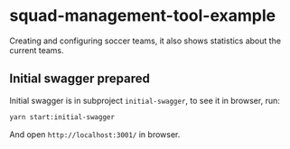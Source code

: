 # squad-management-tool-example
Creating and configuring soccer teams, it also shows statistics about the current teams.

## Initial swagger prepared

Initial swagger is in subproject `initial-swagger`, to see it in browser, run:

```sh
yarn start:initial-swagger
```

And open `http://localhost:3001/` in browser.